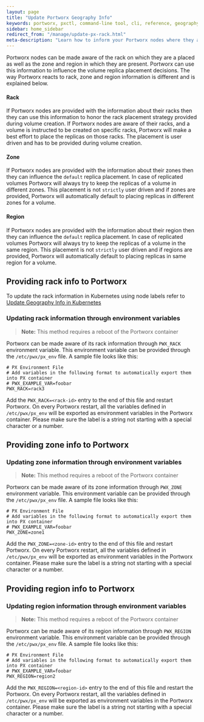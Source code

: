 ```yaml
---
layout: page
title: "Update Portworx Geography Info"
keywords: portworx, pxctl, command-line tool, cli, reference, geography, locality, rack, zone, region
sidebar: home_sidebar
redirect_from: "/manage/update-px-rack.html"
meta-description: "Learn how to inform your Portworx nodes where they are placed in order to influence replication decisions and performance."
---
```


Portworx nodes can be made aware of the rack on which they are a placed as well as the zone and region in which they are present. Portworx can use this information to influence the volume replica placement decisions. The way Portworx reacts to rack, zone and region information is different and is explained below.

#### Rack
If Portworx nodes are provided with the information about their racks then they can use this information to honor the rack placement strategy provided during volume creation. If Portworx nodes are aware of their racks, and a volume is instructed to be created on specific racks, Portworx will make a best effort to place the replicas on those racks. The placement is user driven and has to be provided during volume creation.

#### Zone
If Portworx nodes are provided with the information about their zones then they can influence the `default` replica placement. In case of replicated volumes Portworx will always try to keep the replicas of a volume in different zones. This placement is not `strictly` user driven and if zones are provided, Portworx will automatically default to placing replicas in different zones for a volume.

#### Region
If Portworx nodes are provided with the information about their region then they can influence the `default` replica placement. In case of replicated volumes Portworx will always try to keep the replicas of a volume in the same region. This placement is not `strictly` user driven and if regions are provided, Portworx will automatically default to placing replicas in same region for a volume.

## Providing rack info to Portworx

To update the rack information in Kubernetes using node labels refer to [Update Geography Info in Kubernetes](/scheduler/kubernetes/update-px-geography.html)

### Updating rack information through environment variables

>**Note:** This method requires a reboot of the Portworx container

Portworx can be made aware of its rack information through ``PWX_RACK`` environment variable. This environment variable can be provided through
the ```/etc/pwx/px_env``` file. A sample file looks like this:
```
# PX Environment File
# Add variables in the following format to automatically export them into PX container
# PWX_EXAMPLE_VAR=foobar
PWX_RACK=rack3
```

Add the ```PWX_RACK=<rack-id>``` entry to the end of this file and restart Portworx. On every Portworx restart, all the variables defined in ``/etc/pwx/px_env`` will be exported as environment variables in the Portworx container. Please make sure the label is a string not starting with a special character or a number.

## Providing zone info to Portworx

### Updating zone information through environment variables

>**Note:** This method requires a reboot of the Portworx container

Portworx can be made aware of its zone information through ``PWX_ZONE`` environment variable. This environment variable can be provided through
the ```/etc/pwx/px_env``` file. A sample file looks like this:
```
# PX Environment File
# Add variables in the following format to automatically export them into PX container
# PWX_EXAMPLE_VAR=foobar
PWX_ZONE=zone1
```

Add the ```PWX_ZONE=<zone-id>``` entry to the end of this file and restart Portworx. On every Portworx restart, all the variables defined in ``/etc/pwx/px_env`` will be exported as environment variables in the Portworx container. Please make sure the label is a string not starting with a special character or a number.

## Providing region info to Portworx

### Updating region information through environment variables

>**Note:** This method requires a reboot of the Portworx container

Portworx can be made aware of its region information through ``PWX_REGION`` environment variable. This environment variable can be provided through
the ```/etc/pwx/px_env``` file. A sample file looks like this:
```
# PX Environment File
# Add variables in the following format to automatically export them into PX container
# PWX_EXAMPLE_VAR=foobar
PWX_REGION=region2
```

Add the ```PWX_REGION=<region-id>``` entry to the end of this file and restart the Portworx. On every Portworx restart, all the variables defined in ``/etc/pwx/px_env`` will be exported as environment variables in the Portworx container. Please make sure the label is a string not starting with a special character or a number.
